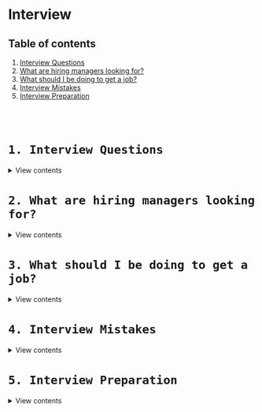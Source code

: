 [✔]: ../../assets/images/checkbox-small-blue.png

# Interview

## Table of contents

1. [Interview Questions](#1-interview-questions)
2. [What are hiring managers looking for?](#2-what-are-hiring-managers-looking-for)
3. [What should I be doing to get a job?](#3-what-should-i-be-doing-to-get-a-job)
4. [Interview Mistakes](#4-interview-mistakes)
5. [Interview Preparation](#5-interview-preparation)

<br /><br />

# `1. Interview Questions`

<details>
<summary>View contents</summary>

## ![✔] 1.1 Tell me a little bit about yourself

- “What” you are professionally, combined with “who” you are as a person (attributes) = “why” I am a good candidate for this role.

## ![✔] 1.2 Why did you leave your last role/why do you want to leave your current role?

- Do not speak badly of companies or senior management.

## ![✔] 1.3 Why do you want to work for this company?

- Thoroughly research the company website, departments, management structure, competitors.
- Review Bloomberg, FT, Wall Street Journal, etc. for mention of the company over past 6 months.
  Review employee testimonials on Glassdoor.
- Choose 4 points about the company and state why they appeal to YOU.

## ![✔] 1.4 What is your understanding of this role?

- Choose 4 key points that you have interpreted from the job description.

## ![✔] 1.5 How will you add value to this company?

- Relate strengths, transferable skills and achievements to the job requirements.

## ![✔] 1.6 What is your salary expectation?

- I am sure a company such as ‘x’ pays fair market value for this role. What budget do you have in mind?”
  Check LinkedIn averages.
- If forced to give a number, give a range and state that you are open to negotiation and incentivisation based on the growth of the company.

> `Kirsty Bonner`

</details>

# `2. What are hiring managers looking for?`

<details>
<summary>View contents</summary>

- Solve problems
- Communication skills
- Personable, humble, easy to work with
- Write easy-to-understand (easy-to-maintain) solutions
- Able/willing to admit when you don't know something and show interest you're admire to learning new things
- Impressive projects or portfolio

🔗 [**Source: Getting Hired - Intro**](https://scrimba.com/p/paaVYTk/cWKgE8Ha)

</details>

# `3. What should I be doing to get a job?`

<details>
<summary>View contents</summary>

- Show ability to solve problems
- Network and make friends in industry
- Apply for jobs even if they `require` more than you have
- Prepare to solve problems vocally or with pseudoscode
- Show and explain past projects

🔗 [**Source: Getting Hired - Intro**](https://scrimba.com/p/paaVYTk/cWKgE8Ha)

</details>

# `4. Interview Mistakes`

<details>
<summary>View contents</summary>
  
**1. Not knowing the basic syntax of the chosen language.**

For example, it's okay to forget some advanced syntax or function names. But as an interviewee, you should not be unaware of how to declare a map.

**2. Not knowing the time complexity of the used data structures.**

Sometimes, candidates use library-supported data structures (for example, sets in C++ standard library) but cannot tell how efficient or costly the well-known operations are in the particular data structure. It raises a red flag during the interview.

**3. Jumping right into the code.**

The urge to do this is interesting, but this is a trap. Even if you know the solution before the interviewer is done with explaining the problem, you should never jump right into coding. Take a step back, gather your thoughts, and share your ideas with the interviewer.

**4. Asking very little to no clarifying questions.**

I was surprised to see how many candidates miss this obvious thing! There are millions of articles, videos, and online courses that emphasize the importance of asking clarifying questions during an interview. Yet the absence of this practice is just mind-boggling.

**5. Being unable to calculate time and space complexities.**

During coding rounds, you will be asked about the time and space complexities of your solution. If a candidate doesn’t have any clue about this crucially important concept, it'is a vivid red flag.

**6. Failing to understand what the problem wants and moving in the wrong direction.**

I have seen candidates trying to solve a different problem due to misunderstanding the original problem. It's always best to validate your understanding by communicating back to the interviewers. This will cost you some time but is worth it.

**7. Coding in absolute silence.**

Do not code in absolute silence. You should engage your interviewer while writing the code. It can be difficult to talk while coding. In that case, explaining part of the code after writing can be a good strategy.

**8. Not thinking out loud.**

When a candidate thinks out loud, that gives the interviewers the most number of signals in terms of their capabilities. At the same time, it shows how well a candidate is in terms of communication. So many candidates think in silence. It'is okay if you pause and ponder and then explain your ideas. But remember that an interviewer should never feel left out of your thoughts.
  
source: [Mottakin Chowdhury's post](https://www.linkedin.com/feed/update/urn:li:activity:6892840947718221824/)
  
</details>

# `5. Interview Preparation`

<details>
<summary>View contents</summary>
  
#### Tips & Tricks
  
- [How to Boost Your Technical Skills](https://resources.biginterview.com/career-advice/how-to-boost-your-technical-skills/)
- [How to Overcome Job Interview Anxiety](https://resources.biginterview.com/interviews-101/interview-anxiety/)
- [Top 12 Tips for Making Your Resume Standout](https://resources.biginterview.com/resumes/resume-tips-to-standout/)
  
#### Books
  
- [Cracking the Coding Interview](https://www.amazon.com/Cracking-Coding-Interview-Programming-Questions/dp/0984782850) ([Using Cracking the Coding Interview to NAIL your interviews](https://www.youtube.com/watch?v=xAxgzrj8zgU), [How to use Cracking The Coding Interview Effectively](https://www.youtube.com/watch?v=yG0RhKFTonw))
  
#### Behavioral
  
- [Tell Me About Yourself](https://resources.biginterview.com/interview-questions-answers/tell-me-about-yourself/)
- [Why Should We Hire You?](https://resources.biginterview.com/interview-questions-answers/why-should-we-hire-you)
- [How to Sell Yourself in a Job Interview](https://resources.biginterview.com/interviews-101/how-to-sell-yourself-in-an-interview/)
- [What Are Your Strengths?](https://resources.biginterview.com/interview-questions-answers/what-are-your-strengths/)
- [Your Greatest Accomplishments](https://resources.biginterview.com/behavioral-interviews/greatest-accomplishment-question/)
- [What Is Your Greatest Weakness?](https://resources.biginterview.com/interview-questions-answers/what-is-your-greatest-weakness/)
- [Why Do You Want to Work Here?](https://resources.biginterview.com/interview-questions-answers/why-do-you-want-to-work-here/)
- [Why Did You Leave Your Last Job?](https://resources.biginterview.com/interview-questions-answers/why-did-you-leave-your-last-job/)
- [What Are Your Salary Expectations?](https://resources.biginterview.com/interview-questions-answers/salary-expectations/)
- [Top 20 Best Questions to Ask in an Interview](https://resources.biginterview.com/interview-questions-answers/best-questions-to-ask-end-interview/)
- [Where Do You See Yourself in 5 Years?](https://resources.biginterview.com/interview-questions-answers/where-do-you-see-yourself-five-years/)
  

#### Coding Interview

- [14 Patterns to Ace Any Coding Interview Question](https://hackernoon.com/14-patterns-to-ace-any-coding-interview-question-c5bb3357f6ed)
- [5 to 23 Patterns to Ace Any Coding Interview](https://hackernoon.com/5-to-23-patterns-to-ace-any-coding-interview)

#### CS (Computer Science)
  
- [CS-Interview-Knowledge-Map](https://github.com/TeresaTyne/CS-Interview-Knowledge-Map)

#### Data Structure & Algorithms 

- [The Intuitive Guide to 
Data Structures And Algorithms](https://www.interviewcake.com/data-structures-and-algorithms-guide)

#### OOP (Object Oriented Programming)

- [Object Oriented Programming Basics](https://github.com/foyez/oop)
- [SOLID: The First 5 Principles of Object Oriented Design](https://www.digitalocean.com/community/tutorials/s-o-l-i-d-the-first-five-principles-of-object-oriented-design)
- [Writing SOLID JavaScript code with TypeScript](https://hub.packtpub.com/object-oriented-programming-typescript/)

#### React

- [React Virtual DOM Explained in Simple English](https://programmingwithmosh.com/react/react-virtual-dom-explained/)
- [mounting, render & rerender](https://reacttraining.com/blog/mount-vs-render/)
- [reactjs-interview-questions](https://github.com/sudheerj/reactjs-interview-questions) - `List of top 500 ReactJS Interview Questions & Answers....Coding exercise questions are coming soon!!`

#### Javascript

- [JavaScript interview Questions](https://github.com/ganqqwerty/123-Essential-JavaScript-Interview-Questions)
- [Closures - Learn with Sumit](https://www.youtube.com/watch?v=9acXwUkddZI)
- [Prototype - Learn with Sumit](https://www.youtube.com/watch?v=Z45VQuHO_VA)
- [The Two Pillars of JavaScript - Part 1](https://medium.com/javascript-scene/the-two-pillars-of-javascript-ee6f3281e7f3)
- [The Two Pillars of JavaScript - Part 2](https://medium.com/javascript-scene/the-two-pillars-of-javascript-pt-2-functional-programming-a63aa53a41a4)
- [10 Interview Questions Every JavaScript Developer Should Know](https://medium.com/javascript-scene/10-interview-questions-every-javascript-developer-should-know-6fa6bdf5ad95)
- [What is a Closure?](https://medium.com/javascript-scene/master-the-javascript-interview-what-is-a-closure-b2f0d2152b36)
- [What’s the Difference Between Class & Prototypal Inheritance?](https://medium.com/javascript-scene/master-the-javascript-interview-what-s-the-difference-between-class-prototypal-inheritance-e4cd0a7562e9)
- [What is a Pure Function?](https://medium.com/javascript-scene/master-the-javascript-interview-what-is-a-pure-function-d1c076bec976)
- [What is Function Composition?](https://medium.com/javascript-scene/master-the-javascript-interview-what-is-function-composition-20dfb109a1a0)
- [What is Functional Programming?](https://medium.com/javascript-scene/master-the-javascript-interview-what-is-functional-programming-7f218c68b3a0)
- [What is a Promise?](https://medium.com/javascript-scene/master-the-javascript-interview-what-is-a-promise-27fc71e77261)
- [What the f*ck JavaScript?](https://github.com/denysdovhan/wtfjs) - `A list of funny and tricky JavaScript examples`

#### Frontend

- [Front-end-Developer-Interview-Questions](https://github.com/h5bp/Front-end-Developer-Interview-Questions)
- [front-end-interview-handbook](https://github.com/yangshun/front-end-interview-handbook) - `Almost complete answers to "Front-end Job Interview Questions" which you can use to interview potential candidates, test yourself or completely ignore`
- [frontend-challenges](https://github.com/felipefialho/frontend-challenges)

#### Backend

- [backend-challenges](https://github.com/CollabCodeTech/backend-challenges)
- [What’s the Diff: Programs, Processes, and Threads](https://www.backblaze.com/blog/whats-the-diff-programs-processes-and-threads/)
- [What’s the Difference between PUT vs PATCH?](https://rapidapi.com/blog/put-vs-patch/)
  
#### Company List
  
- [Hiring without Whiteboards](https://github.com/poteto/hiring-without-whiteboards)

#### Others

- [Soft skills](https://medium.com/javascript-scene/master-the-javascript-interview-soft-skills-a8a5fb02c466)
- [CodeSignal](https://codesignal.com/) - `Coding Tests and Assessments for Technical Hiring`
- [Pramp](https://www.pramp.com) - `Practice Mock Interviews &amp; Coding Problems - Land Top Jobs`
- [bytebybyte](https://www.byte-by-byte.com/) - `coding interviews`
- [30 Seconds of Interviews](https://github.com/30-seconds/30-seconds-of-interviews)
- [Awesome Interview Questions](https://github.com/MaximAbramchuck/awesome-interview-questions)
- [CS-Interview-Knowledge-Map](https://github.com/InterviewMap/CS-Interview-Knowledge-Map) - `Build the best interview map. The current content includes JS, network, browser related, performance optimization, security, framework, Git, data structure, algorithm, etc.`
- [Inverview Questions](https://github.com/mission-peace/interview)
- [Code Problems](https://github.com/blakeembrey/code-problems) - `Common code and interview problems solved in multiple languages`
- [interactive-coding-challenges](https://github.com/donnemartin/interactive-coding-challenges) - `120+ interactive Python coding interview challenges (algorithms and data structures). Includes Anki flashcards.`
- [FAQ GURU](https://github.com/FAQGURU/FAQGURU) - `A list of interview questions. This repository is everything you need to prepare for your technical interview.`

- [CS Notes](https://github.com/CyC2018/CS-Notes) - `Basic knowledge required for technical interview, Leetcode, computer operating system, computer network, system design, Java, Python, C++`
- [My behavior question answers](https://github.com/DreamOfTheRedChamber/behavior-questions-answers)
- [interviews](https://github.com/kdn251/interviews) - `Everything you need to know to get the job.`
- [tech-interview-handbook](https://github.com/yangshun/tech-interview-handbook)

### Resume

- [Best Resume Ever](https://github.com/salomonelli/best-resume-ever) - `Build fast rocket and easy multiple beautiful resumes and create your best CV ever! Made with Vue and LESS.`
- [Resume Checklist](https://github.com/aneagoie/resume-checklist)
</details>
